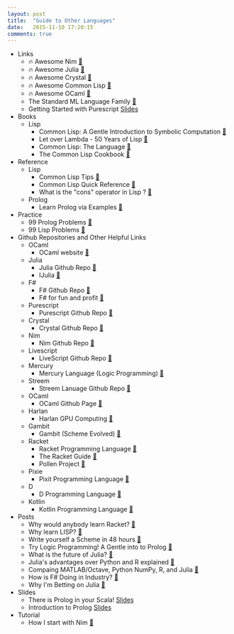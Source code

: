 ```yaml
---
layout: post
title:  "Guide to Other Languages"
date:   2015-11-10 17:20:15
comments: true
---
```



- Links
    - :fire: Awesome Nim [:link:](https://github.com/VPashkov/awesome-nim)
    - :fire: Awesome Julia [:link:](https://github.com/svaksha/Julia.jl)
    - :fire: Awesome Crystal [:link:](https://github.com/veelenga/awesome-crystal)
    - :fire: Awesome Common Lisp [:link:](https://github.com/CodyReichert/awesome-cl)
    - :fire: Awesome OCaml [:link:](https://github.com/rizo/awesome-ocaml)
    - The Standard ML Language Family [:link:](https://github.com/SMLFamily)
    - Getting Started with Purescript [Slides](https://speakerdeck.com/michaelficarra/getting-started-with-purescript)
- Books 
    - Lisp
        - Common Lisp: A Gentle Introduction to Symbolic Computation [:link:](http://www.cs.cmu.edu/afs/cs.cmu.edu/user/dst/www/LispBook/index.html)
        - Let over Lambda - 50 Years of Lisp [:link:](http://letoverlambda.com/)
        - Common Lisp: The Language [:link:](http://www.cs.cmu.edu/Groups/AI/html/cltl/cltl2.html)
        - The Common Lisp Cookbook [:link:](http://cl-cookbook.sourceforge.net/)
- Reference 
    - Lisp
        - Common Lisp Tips [:link:](http://lisptips.com/)
        - Common Lisp Quick Reference [:link:](http://clqr.boundp.org/index.html)
        - What is the "cons" operator in Lisp ? [:link:](https://en.wikipedia.org/wiki/Cons)
    - Prolog
        - Learn Prolog via Examples [:link:](http://kti.ms.mff.cuni.cz/~bartak/prolog.old/learning.html)
- Practice 
    - 99 Prolog Problems [:link:](https://prof.ti.bfh.ch/hew1/informatik3/prolog/p-99/)
    - 99 Lisp Problems [:link:](http://www.ic.unicamp.br/~meidanis/courses/mc336/2006s2/funcional/L-99_Ninety-Nine_Lisp_Problems.html)
- Github Repositories and Other Helpful Links
    - OCaml
        - OCaml website [:link:](https://ocaml.org/)
    - Julia
        - Julia Github Repo [:link:](https://github.com/JuliaLang/julia)
        - IJulia [:link:](https://github.com/JuliaLang/IJulia.jl)
    - F#
        - F# Github Repo [:link:](https://github.com/fsharp/fsharp)
        - F# for fun and profit [:link:](http://fsharpforfunandprofit.com/)
    - Purescript
        - Purescript Github Repo [:link:](https://github.com/purescript/purescript)
    - Crystal
        - Crystal Github Repo [:link:](https://github.com/manastech/crystal)
    - Nim
        - Nim Github Repo [:link:](https://github.com/nim-lang/Nim)
    - Livescript
        - LiveScript Github Repo [:link:](https://github.com/gkz/LiveScript/)
    - Mercury
        - Mercury Language (Logic Programming) [:link:](https://github.com/Mercury-Language/mercury)
    - Streem
        - Streem Lanuage Github Repo [:link:](https://github.com/matz/streem)
    - OCaml
        - OCaml Github Page [:link:](https://github.com/ocaml/ocaml)
    - Harlan
        - Harlan GPU Computing [:link:](https://github.com/eholk/harlan)
    - Gambit
        - Gambit (Scheme Evolved) [:link:](https://github.com/feeley/gambit)
    - Racket
        - Racket Programming Language [:link:](https://github.com/racket/racket)
        - The Racket Guide [:link:](http://docs.racket-lang.org/guide/)
        - Pollen Project [:link:](http://pollenpub.com/)
    - Pixie 
        - Pixit Programming Language [:link:](https://github.com/pixie-lang/pixie)
    - D
        - D Programming Language [:link:](https://github.com/D-Programming-Language/dmd)
    - Kotlin
        - Kotlin Programming Language [:link:](https://github.com/JetBrains/kotlin)
- Posts
    - Why would anybody learn Racket? [:link:](https://www.quora.com/What-are-the-advantages-of-using-Racket-over-other-programming-languages)
    - Why learn LISP? [:link:](https://www.quora.com/topic/Lisp-programming-language)
    - Write yourself a Scheme in 48 hours [:link:](https://en.wikibooks.org/wiki/Write_Yourself_a_Scheme_in_48_Hours)
    - Try Logic Programming! A Gentle into to Prolog [:link:](https://bernardopires.com/2013/10/try-logic-programming-a-gentle-introduction-to-prolog/)
    - What is the future of Julia? [:link:](https://www.quora.com/Will-Julia-eventually-replace-Python)
    - Julia's advantages over Python and R explained [:link:](https://www.quora.com/What-are-the-advantages-of-Julia-over-Python-and-R-besides-the-speed)
    - Compaing MATLAB/Octave, Python NumPy, R, and Julia [:link:](http://sebastianraschka.com/Articles/2014_matrix_cheatsheet_table.html)
    - How is F# Doing in Industry? [:link:](https://www.quora.com/How-is-F-going-at-the-moment-Is-there-any-application-built-with-F)
    - Why I'm Betting on Julia [:link:](http://www.evanmiller.org/why-im-betting-on-julia.html)
- Slides
    - There is Prolog in your Scala! [Slides](https://speakerdeck.com/folone/theres-a-prolog-in-your-scala)
    - Introduction to Prolog [Slides](http://www.slideshare.net/akilaanusari/introduction-to-prolog-final?qid=c2957e3d-05d5-4c5b-af91-778643c75be4&v=default&b=&from_search=4) 
- Tutorial
    - How I start with Nim [:link:](https://howistart.org/posts/nim/1)
